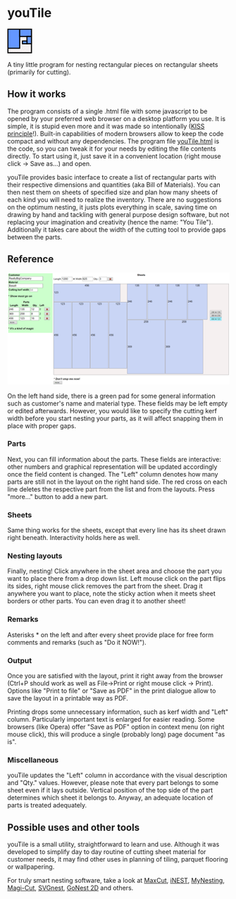 # youTile 

![alt text](./logo/logo.png) 

A tiny little program for nesting rectangular pieces on rectangular sheets (primarily for cutting).

## How it works
The program consists of a single .html file with some javascript to be opened by your preferred web browser on a desktop platform you use. It is simple, it is stupid even more and it was made so intentionally ([KISS principle](https://en.wikipedia.org/wiki/KISS_principle)!). Built-in capabilities of modern browsers allow to keep the code compact and without any dependencies. The program file [youTile.html](https://raw.githubusercontent.com/akulll/youTile/master/youTile.html) is the code, so you can tweak it for your needs by editing the file contents directly. To start using it, just save it in a convenient location (right mouse click -> Save as...) and open.

youTile provides basic interface to create a list of rectangular parts with their respective dimensions and quantities (aka Bill of Materials). You can then nest them on sheets of specified size and plan how many sheets of each kind you will need to realize the inventory. There are no suggestions on the optimum nesting, it justs plots everything in scale, saving time on drawing by hand and tackling with general purpose design software, but not replacing your imagination and creativity (hence the name: "You Tile"). Additionally it takes care about the width of the cutting tool to provide gaps between the parts.

## Reference

![alt text](./screen.png)

On the left hand side, there is a green pad for some general information such as customer's name and material type. These fields may be left empty or edited afterwards. However, you would like to specify the cutting kerf width before you start nesting your parts, as it will affect snapping them in place with proper gaps.

### Parts
Next, you can fill information about the parts. These fields are interactive: other numbers and graphical representation will be updated accordingly once the field content is changed. The "Left" column denotes how many parts are still not in the layout on the right hand side. The red cross on each line deletes the respective part from the list and from the layouts. Press "more..." button to add a new part.

### Sheets
Same thing works for the sheets, except that every line has its sheet drawn right beneath. Interactivity holds here as well.

### Nesting layouts
Finally, nesting! Click anywhere in the sheet area and choose the part you want to place there from a drop down list. Left mouse click on the part flips its sides, right mouse click removes the part from the sheet. Drag it anywhere you want to place, note the sticky action when it meets sheet borders or other parts. You can even drag it to another sheet!

### Remarks
Asterisks * on the left and after every sheet provide place for free form comments and remarks (such as "Do it NOW!").

### Output
Once you are satisfied with the layout, print it right away from the browser (Ctrl+P should work as well as File->Print or right mouse click -> Print). Options like "Print to file" or "Save as PDF" in the print dialogue allow to save the layout in a printable way as PDF.

Printing drops some unnecessary information, such as kerf width and "Left" column. Particularly important text is enlarged for easier reading. Some browsers (like Opera) offer "Save as PDF" option in context menu (on right mouse click), this will produce a single (probably long) page document "as is".

### Miscellaneous
youTile updates the "Left" column in accordance with the visual description and "Qty." values. However, please note that every part belongs to some sheet even if it lays outside. Vertical position of the top side of the part determines which sheet it belongs to. Anyway, an adequate location of parts is treated adequately.

## Possible uses and other tools
youTile is a small utility, straightforward to learn and use. Although it was developed to simplify day to day routine of cutting sheet material for customer needs, it may find other uses in planning of tiling, parquet flooring or wallpapering.

For truly smart nesting software, take a look at [MaxCut](https://www.maxcutsoftware.com), [iNEST](http://www.i-nesting.com/), [MyNesting](https://www.mynesting.com), [Magi-Cut](https://www.magi-cut.co.uk/cloud/), [SVGnest](https://svgnest.com), [GoNest 2D](http://www.gonest2d.com)  and others.
